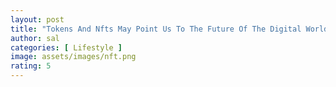 ```yaml
---
layout: post
title: "Tokens And Nfts May Point Us To The Future Of The Digital World"
author: sal
categories: [ Lifestyle ]
image: assets/images/nft.png
rating: 5
---
```

